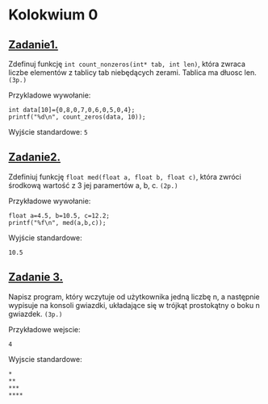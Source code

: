 # Kolokwium 0

## **[Zadanie1.](https://github.com/dawidolko/Programming-C/blob/main/KOLOKWIUM/exam0/1.c)**
Zdefinuj funkcję ```int count_nonzeros(int* tab, int len)```, która zwraca liczbe elementów z tablicy tab niebędących zerami. Tablica ma dłuosc len. `(3p.)`

Przykladowe wywołanie:
```
int data[10]={0,8,0,7,0,6,0,5,0,4};
printf("%d\n", count_zeros(data, 10));
```
Wyjście standardowe:
`5`

## **[Zadanie2.](https://github.com/dawidolko/Programming-C/blob/main/KOLOKWIUM/exam0/2.c)**
Zdefiniuj funkcję ```float med(float a, float b, float c)```, która zwróci środkową wartość z 3 jej paramertów a, b, c. `(2p.)`

Przykładowe wywołanie:
```
float a=4.5, b=10.5, c=12.2;
printf("%f\n", med(a,b,c));
```

Wyjście standardowe:
```
10.5
```

## **[Zadanie 3.](https://github.com/dawidolko/Programming-C/blob/main/KOLOKWIUM/exam0/3.c)**
Napisz program, który wczytuje od użytkownika jedną liczbę n, a następnie wypisuje na konsoli gwiazdki, układające się w trójkąt prostokątny o boku n gwiazdek. `(3p.)`

Przykładowe wejscie: 
```
4
```

Wyjscie standardowe:
```
*
**
***
****
```
